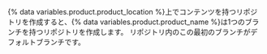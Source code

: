{% data variables.product.product_location %}上でコンテンツを持つリポジトリを作成すると、{% data variables.product.product_name %}は1つのブランチを持つリポジトリを作成します。 リポジトリ内のこの最初のブランチがデフォルトブランチです。


